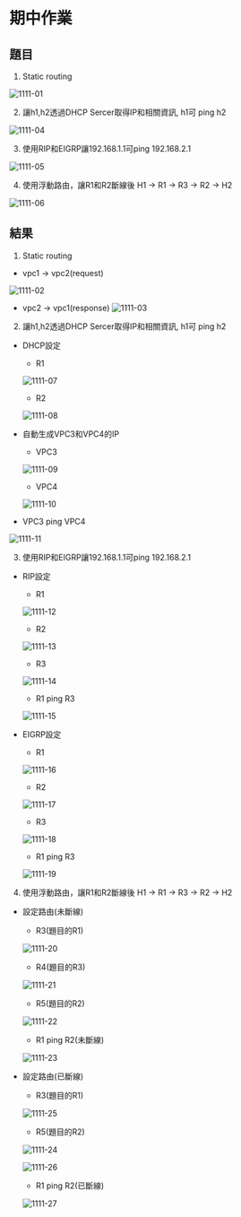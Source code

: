 # 期中作業
## 題目
1. Static routing

![1111-01](./20201111/1111-01.png)

2. 讓h1,h2透過DHCP Sercer取得IP和相關資訊, h1可 ping h2

![1111-04](./20201111/1111-04.png)

3. 使用RIP和EIGRP讓192.168.1.1可ping 192.168.2.1

![1111-05](./20201111/1111-05.png)

4. 使用浮動路由，讓R1和R2斷線後
H1 -> R1 -> R3 -> R2 -> H2

![1111-06](./20201111/1111-06.png)



## 結果
1. Static routing

* vpc1 -> vpc2(request)

![1111-02](./20201111/1111-02.png)

* vpc2 -> vpc1(response)
![1111-03](./20201111/1111-03.png)

2. 讓h1,h2透過DHCP Sercer取得IP和相關資訊, h1可 ping h2

* DHCP設定

    * R1

    ![1111-07](./20201111/1111-07.png)

    * R2

    ![1111-08](./20201111/1111-08.png)

* 自動生成VPC3和VPC4的IP

    * VPC3

    ![1111-09](./20201111/1111-09.png)

    * VPC4

    ![1111-10](./20201111/1111-10.png)

* VPC3 ping VPC4

![1111-11](./20201111/1111-11.png)

3. 使用RIP和EIGRP讓192.168.1.1可ping 192.168.2.1

* RIP設定

    * R1

    ![1111-12](./20201111/1111-12.png)

    * R2

    ![1111-13](./20201111/1111-13.png)

    * R3

    ![1111-14](./20201111/1111-14.png)

    * R1 ping R3

    ![1111-15](./20201111/1111-15.png)

* EIGRP設定

    * R1

    ![1111-16](./20201111/1111-16.png)

    * R2
    
    ![1111-17](./20201111/1111-17.png)

    * R3
    
    ![1111-18](./20201111/1111-18.png)

    * R1 ping R3

    ![1111-19](./20201111/1111-19.png)

4. 使用浮動路由，讓R1和R2斷線後
H1 -> R1 -> R3 -> R2 -> H2

* 設定路由(未斷線)

    * R3(題目的R1)

    ![1111-20](./20201111/1111-20.png)

    * R4(題目的R3)

    ![1111-21](./20201111/1111-21.png)

    * R5(題目的R2)

    ![1111-22](./20201111/1111-22.png)

    * R1 ping R2(未斷線)

    ![1111-23](./20201111/1111-23.png)

* 設定路由(已斷線)

    * R3(題目的R1)

    ![1111-25](./20201111/1111-25.png)

    * R5(題目的R2)

    ![1111-24](./20201111/1111-24.png)

    ![1111-26](./20201111/1111-26.png)

    * R1 ping R2(已斷線)

    ![1111-27](./20201111/1111-27.png)

